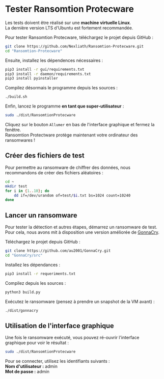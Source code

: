# Tester Ransomtion Protecware

Les tests doivent être réalisé sur une **machine virtuelle Linux**.\
La dernière version LTS d'Ubuntu est fortement recommandée.

Pour tester Ransomtion Protecware, téléchargez le projet depuis GitHub :
```bash
git clone https://github.com/Nexliath/Ransomtion-Protecware.git
cd "Ransomtion-Protecware"
```

Ensuite, installez les dépendences nécessaires :
```bash
pip3 install -r gui/requirements.txt
pip3 install -r daemon/requirements.txt
pip3 install pyinstaller
```

Compilez désormais le programme depuis les sources :
```bash
./build.sh
```

Enfin, lancez le programme **en tant que super-utilisateur** :
```bash
sudo ./dist/RansomtionProtecware
```
Cliquez sur le bouton `Allumer` en bas de l'interface graphique et fermez la fenêtre.\
Ransomtion Protectware protège maintenant votre ordinateur des ransomwares !

## Créer des fichiers de test

Pour permettre au ransomware de chiffrer des données, nous recommandons de créer des fichiers aléatoires :
```bash
cd ~
mkdir test
for i in {1..10}; do
	dd if=/dev/urandom of=test/$i.txt bs=1024 count=10240
done
```

## Lancer un ransomware

Pour tester la détection et autres étapes, démarrez un ransomware de test.\
Pour cela, nous avons mit à disposition une version améliorée de [GonnaCry](https://github.com/au2001/GonnaCry).

Téléchargez le projet depuis GitHub :
```bash
git clone https://github.com/au2001/GonnaCry.git
cd "GonnaCry/src"
```

Installez les dépendances :
```bash
pip3 install -r requeriments.txt
```

Compilez depuis les sources :
```bash
python3 build.py
```

Exécutez le ransomware (pensez à prendre un snapshot de la VM avant) :
```bash
./dist/gonnacry
```

## Utilisation de l'interface graphique

Une fois le ransomware exécuté, vous pouvez ré-ouvrir l'interface graphique pour voir le résultat :
```bash
sudo ./dist/RansomtionProtecware
```

Pour se connecter, utilisez les identifiants suivants :\
**Nom d'utilisateur :** admin\
**Mot de passe :** admin
